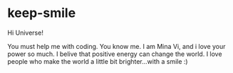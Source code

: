 # keep-smile

Hi Universe!

You must help me with coding.
You know me. I am Mina Vi, and i love your power so much.
I belive that positive energy can change the world.
I love people who make the world a little bit brighter...with a smile :)
